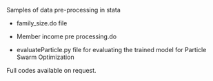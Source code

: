 Samples of data pre-processing in stata 

- family_size.do file 

- Member income pre processing.do

- evaluateParticle.py file for evaluating the trained model for Particle Swarm Optimization

Full codes available on request.
